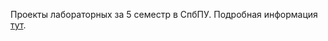 Проекты лабораторных за 5 семестр в СпбПУ. Подробная информация [тут](https://github.com/winter-yuki/spbstu-amd-java/blob/master/README.md). 
